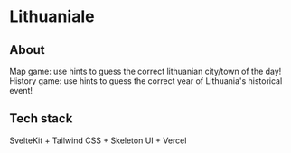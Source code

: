 # Lithuaniale

## About

Map game: use hints to guess the correct lithuanian city/town of the day!
History game: use hints to guess the correct year of Lithuania's historical event!

## Tech stack

SvelteKit + Tailwind CSS + Skeleton UI + Vercel
